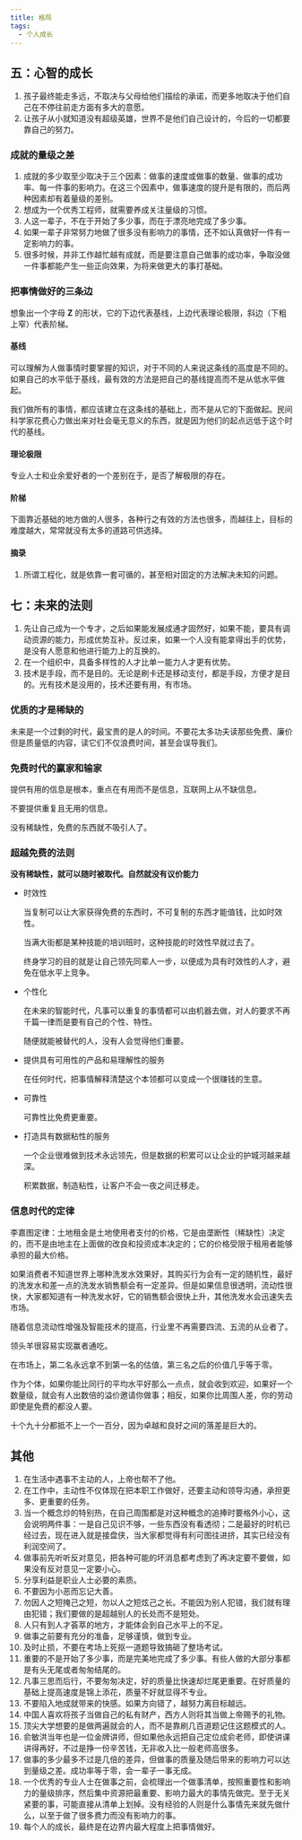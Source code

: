 ```yaml
---
title: 格局
tags:
  - 个人成长
---
```


## 五：心智的成长
1. 孩子最终能走多远，不取决与父母给他们描绘的承诺，而更多地取决于他们自己在不停往前走方面有多大的意愿。
2. 让孩子从小就知道没有超级英雄，世界不是他们自己设计的，今后的一切都要靠自己的努力。

### 成就的量级之差
1. 成就的多少取至少取决于三个因素：做事的速度或做事的数量、做事的成功率、每一件事的影响力。在这三个因素中，做事速度的提升是有限的，而后两种因素却有着量级的差别。
2. 想成为一个优秀工程师，就需要养成关注量级的习惯。
3. 人这一辈子，不在于开始了多少事，而在于漂亮地完成了多少事。
4. 如果一辈子非常努力地做了很多没有影响力的事情，还不如认真做好一件有一定影响力的事。
5. 很多时候，并非工作越忙越有成就，而是要注意自己做事的成功率，争取没做一件事都能产生一些正向效果，为将来做更大的事打基础。

### 把事情做好的三条边
想象出一个字母 **Z** 的形状，它的下边代表基线，上边代表理论极限，斜边（下粗上窄）代表阶梯。

#### 基线
可以理解为人做事情时要掌握的知识，对于不同的人来说这条线的高度是不同的。如果自己的水平低于基线，最有效的方法是把自己的基线提高而不是从低水平做起。

我们做所有的事情，都应该建立在这条线的基础上，而不是从它的下面做起。民间科学家花费心力做出来对社会毫无意义的东西，就是因为他们的起点远低于这个时代的基线。

#### 理论极限
专业人士和业余爱好者的一个差别在于，是否了解极限的存在。

#### 阶梯
下面靠近基础的地方做的人很多，各种行之有效的方法也很多，而越往上，目标的难度越大，常常就没有太多的道路可供选择。

#### 摘录
1. 所谓工程化，就是依靠一套可循的，甚至相对固定的方法解决未知的问题。

## 七：未来的法则
1. 先让自己成为一个专才，之后如果能发展成通才固然好，如果不能，要具有调动资源的能力，形成优势互补。反过来，如果一个人没有能拿得出手的优势，是没有人愿意和他进行能力上的互换的。
2. 在一个组织中，具备多样性的人才比单一能力人才更有优势。
3. 技术是手段，而不是目的。无论是刷卡还是移动支付，都是手段，方便才是目的。光有技术是没用的，技术还要有用，有市场。

### 优质的才是稀缺的
未来是一个过剩的时代，最宝贵的是人的时间。不要花太多功夫读那些免费、廉价但是质量低的内容，读它们不仅浪费时间，甚至会误导我们。

### 免费时代的赢家和输家
提供有用的信息是根本，重点在有用而不是信息，互联网上从不缺信息。

不要提供重复且无用的信息。

没有稀缺性，免费的东西就不吸引人了。

### 超越免费的法则

**没有稀缺性，就可以随时被取代。自然就没有议价能力**

- 时效性

  当复制可以让大家获得免费的东西时，不可复制的东西才能值钱，比如时效性。

  当满大街都是某种技能的培训班时，这种技能的时效性早就过去了。

  终身学习的目的就是让自己领先同辈人一步，以便成为具有时效性的人才，避免在低水平上竞争。

- 个性化

  在未来的智能时代，凡事可以重复的事情都可以由机器去做，对人的要求不再千篇一律而是要有自己的个性、特性。

  随便就能被替代的人，没有人会觉得他们重要。

- 提供具有可用性的产品和易理解性的服务

  在任何时代，把事情解释清楚这个本领都可以变成一个很赚钱的生意。

- 可靠性

  可靠性比免费更重要。

- 打造具有数据粘性的服务

  一个企业很难做到技术永远领先，但是数据的积累可以让企业的护城河越来越深。

  积累数据，制造粘性，让客户不会一夜之间迁移走。

### 信息时代的定律

李嘉图定律：土地租金是土地使用者支付的价格，它是由垄断性（稀缺性）决定的，而不是由地主在上面做的改良和投资成本决定的；它的价格受限于租用者能够承担的最大价格。

如果消费者不知道世界上哪种洗发水效果好，其购买行为会有一定的随机性，最好的洗发水和差一点的洗发水销售额会有一定差异。但是如果信息很透明，流动性很快，大家都知道有一种洗发水好，它的销售额会很快上升，其他洗发水会迅速失去市场。

随着信息流动性增强及智能技术的提高，行业里不再需要四流、五流的从业者了。

领头羊很容易实现赢者通吃。

在市场上，第二名永远拿不到第一名的估值，第三名之后的价值几乎等于零。

作为个体，如果你能比同行的平均水平好那么一点点，就会收到欢迎，如果好一个数量级，就会有人出数倍的溢价邀请你做事；相反，如果你比周围人差，你的劳动即使是免费的都没人要。

十个九十分都抵不上一个一百分，因为卓越和良好之间的落差是巨大的。
## 其他

1. 在生活中遇事不主动的人，上帝也帮不了他。
2. 在工作中，主动性不仅体现在把本职工作做好，还要主动和领导沟通，承担更多、更重要的任务。
3. 当一个概念炒的特别热，在自己周围都是对这种概念的追捧时要格外小心，这会说明两件事：一是自己见识不够，一些东西没有看透彻；二是最好的时机已经过去，现在进入就是接盘侠，当大家都觉得有利可图往进挤，其实已经没有利润空间了。
4. 做事前先听听反对意见，把各种可能的坏消息都考虑到了再决定要不要做，如果没有反对意见一定要小心。
5. 分享利益是职业人士必要的素质。
6. 不要因为小恶而忘记大善。
7. 勿因人之短掩己之短，勿以人之短炫己之长。不能因为别人犯错，我们就有理由犯错；我们要做的是超越别人的长处而不是短处。
8. 人只有到人才荟萃的地方，才能体会到自己水平上的不足。
9. 做事之前要有充分的准备，足够谨慎，做到专业。
10. 及时止损，不要在考场上死抠一道题导致搞砸了整场考试。
11. 重要的不是开始了多少事，而是完美地完成了多少事。有些人做的大部分事都是有头无尾或者匆匆结尾的。
12. 凡事三思而后行，不要匆匆决定，好的质量比快速却烂尾更重要。在好质量的基础上提高速度是锦上添花，质量不好就显得不专业。
13. 不要陷入地成就带来的快感。如果方向错了，越努力离目标越远。
14. 中国人喜欢将孩子当做自己的私有财产，西方人则将其当做上帝赐予的礼物。
15. 顶尖大学想要的是做两遍就会的人，而不是靠刷几百道题记住这题模式的人。
16. 俞敏洪当年也是一位金牌讲师，但如果他永远把自己定位成俞老师，即使讲课讲得再好，不过是挣一份辛苦钱，无非收入比一般老师高很多。
17. 做事的多少最多不过是几倍的差异，但做事的质量及随后带来的影响力可以达到量级之差。成功率等于零，会一辈子一事无成。
18. 一个优秀的专业人士在做事之前，会梳理出一个做事清单，按照重要性和影响力的量级排序，然后集中资源把最重要、影响力最大的事情先做完。至于无关紧要的事，可能直接从清单上划掉。没有经验的人则是什么事情先来就先做什么，以至于做了很多费力而没有影响力的事。
19. 每个人的成长，最终是在边界内最大程度上把事情做好。


